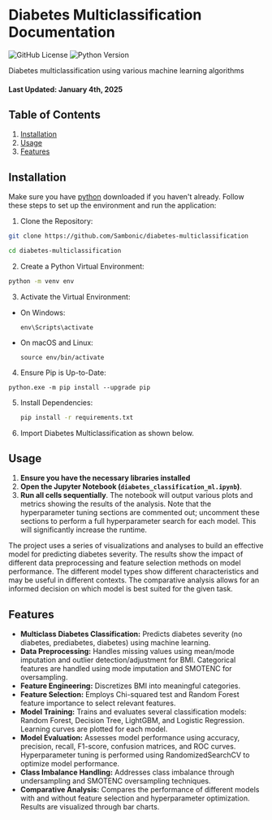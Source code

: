 # Diabetes Multiclassification Documentation

![GitHub License](https://img.shields.io/github/license/Sambonic/diabetes-multiclassification)
![Python Version](https://img.shields.io/badge/python-3.8%2B-blue)

Diabetes multiclassification using various machine learning algorithms 
#### Last Updated: January 4th, 2025

## Table of Contents
1. [Installation](#installation)
2. [Usage](#usage)
3. [Features](#features)

<a name="installation"></a>
## Installation

Make sure you have [python](https://www.python.org/downloads/) downloaded if you haven't already.
Follow these steps to set up the environment and run the application:

1. Clone the Repository:
   
```bash
git clone https://github.com/Sambonic/diabetes-multiclassification
```

```bash
cd diabetes-multiclassification
```

2. Create a Python Virtual Environment:
```bash
python -m venv env
```

3. Activate the Virtual Environment:
- On Windows:
  ```
  env\Scripts\activate
  ```

- On macOS and Linux:
  ```
  source env/bin/activate
  ```
4. Ensure Pip is Up-to-Date:
  ```
  python.exe -m pip install --upgrade pip
  ```
5. Install Dependencies:

   ```bash
   pip install -r requirements.txt
   ```

6. Import Diabetes Multiclassification as shown below.


<a name="usage"></a>
## Usage

1.  **Ensure you have the necessary libraries installed**
2.  **Open the Jupyter Notebook (`diabetes_classification_ml.ipynb`)**.
3.  **Run all cells sequentially**. The notebook will output various plots and metrics showing the results of the analysis.  Note that the hyperparameter tuning sections are commented out; uncomment these sections to perform a full hyperparameter search for each model.  This will significantly increase the runtime.

The project uses a series of visualizations and analyses to build an effective model for predicting diabetes severity.  The results show the impact of different data preprocessing and feature selection methods on model performance.  The different model types show different characteristics and may be useful in different contexts.  The comparative analysis allows for an informed decision on which model is best suited for the given task.


<a name="features"></a>
## Features
* **Multiclass Diabetes Classification:** Predicts diabetes severity (no diabetes, prediabetes, diabetes) using machine learning.
* **Data Preprocessing:** Handles missing values using mean/mode imputation and outlier detection/adjustment for BMI.  Categorical features are handled using mode imputation and SMOTENC for oversampling.
* **Feature Engineering:** Discretizes BMI into meaningful categories.
* **Feature Selection:** Employs Chi-squared test and Random Forest feature importance to select relevant features.
* **Model Training:**  Trains and evaluates several classification models: Random Forest, Decision Tree, LightGBM, and Logistic Regression.  Learning curves are plotted for each model.
* **Model Evaluation:** Assesses model performance using accuracy, precision, recall, F1-score, confusion matrices, and ROC curves. Hyperparameter tuning is performed using RandomizedSearchCV to optimize model performance.
* **Class Imbalance Handling:** Addresses class imbalance through undersampling and SMOTENC oversampling techniques.
* **Comparative Analysis:** Compares the performance of different models with and without feature selection and hyperparameter optimization.  Results are visualized through bar charts.


